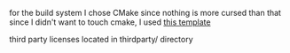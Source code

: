 for the build system I chose CMake since nothing is more cursed than that
since I didn't want to touch cmake, I used [this template](https://github.com/raysan5/raylib-game-template)


third party licenses located in thirdparty/ directory

